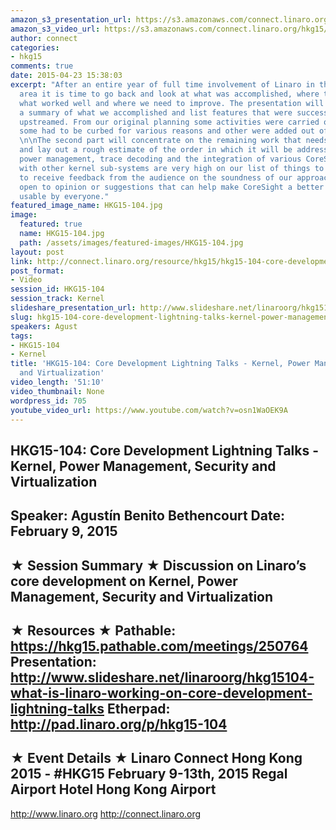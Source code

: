 ```yaml
---
amazon_s3_presentation_url: https://s3.amazonaws.com/connect.linaro.org/hkg15/Videos/02-09-Monday/HKG15-104.pdf
amazon_s3_video_url: https://s3.amazonaws.com/connect.linaro.org/hkg15/Videos/02-09-Monday/HKG15-104+Core+Development+Lightning+Talks+-+Kernel%2C+Power+Management%2C+Security+and+Virtualization.mp4
author: connect
categories:
- hkg15
comments: true
date: 2015-04-23 15:38:03
excerpt: "After an entire year of full time involvement of Linaro in the CoreSight
  area it is time to go back and look at what was accomplished, where things are,
  what worked well and where we need to improve. The presentation will start with
  a summary of what we accomplished and list features that were successfully pushed
  upstreamed. From our original planning some activities were carried out as expected,
  some had to be curbed for various reasons and other were added out of necessity.
  \n\nThe second part will concentrate on the remaining work that needs to be done
  and lay out a rough estimate of the order in which it will be addressed. ARMv8,
  power management, trace decoding and the integration of various CoreSight functionality
  with other kernel sub-systems are very high on our list of things to so. We hope
  to receive feedback from the audience on the soundness of our approach and definitely
  open to opinion or suggestions that can help make CoreSight a better sub-system
  usable by everyone."
featured_image_name: HKG15-104.jpg
image:
  featured: true
  name: HKG15-104.jpg
  path: /assets/images/featured-images/HKG15-104.jpg
layout: post
link: http://connect.linaro.org/resource/hkg15/hkg15-104-core-development-lightning-talks-kernel-power-management-security-and-virtualization/
post_format:
- Video
session_id: HKG15-104
session_track: Kernel
slideshare_presentation_url: http://www.slideshare.net/linaroorg/hkg15104-what-is-linaro-working-on-core-development-lightning-talks
slug: hkg15-104-core-development-lightning-talks-kernel-power-management-security-and-virtualization
speakers: Agust
tags:
- HKG15-104
- Kernel
title: 'HKG15-104: Core Development Lightning Talks - Kernel, Power Management, Security
  and Virtualization'
video_length: '51:10'
video_thumbnail: None
wordpress_id: 705
youtube_video_url: https://www.youtube.com/watch?v=osn1WaOEK9A
---
```


HKG15-104: Core Development Lightning Talks - Kernel, Power Management, Security and Virtualization 
--------------------------------------------------- 
Speaker: Agustín Benito Bethencourt 
Date: February 9, 2015 
--------------------------------------------------- 
★ Session Summary ★ 
Discussion on Linaro’s core development on Kernel, Power Management, Security and Virtualization 
-------------------------------------------------- 
★ Resources ★ 
Pathable: https://hkg15.pathable.com/meetings/250764 
Presentation:  http://www.slideshare.net/linaroorg/hkg15104-what-is-linaro-working-on-core-development-lightning-talks
Etherpad: http://pad.linaro.org/p/hkg15-104 
--------------------------------------------------- 
★ Event Details ★ 
Linaro Connect Hong Kong 2015 - #HKG15 
February 9-13th, 2015 
Regal Airport Hotel Hong Kong Airport 
--------------------------------------------------- 
http://www.linaro.org 
http://connect.linaro.org